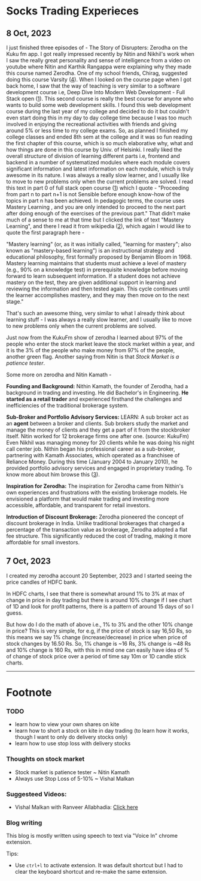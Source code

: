 # Socks Trading Experieces

## 8 Oct, 2023

I just finished three episodes of  - The Story of Disrupters: Zerodha on the Kuku fm app. I got really impressed recently by Nitin and Nikhil's work when I saw the really great personality and sense of intelligence from a video on youtube where Nitin and Karthik Rangappa were explaining why they made this course named Zerodha. One of my school friends, Chirag, suggested doing this course Varsity ([4]). When I looked on the course page when I got back home, I saw that the way of teaching is very similar to a software development course i.e, Deep Dive Into Modern Web Development - Full Stack open ([1]). This second course is really the best course for anyone who wants to build some web development skills. I found this web development course during the last year of my college and decided to do it but couldn't even start doing this in my day to day college time because I was too much involved in enjoying the recreational activities with friends and giving around 5% or less time to my college exams. So, as planned I finished my college classes and ended 8th sem at the college and it was so fun reading the first chapter of this course, which is so much elaborative why, what and how things are done in this course by Univ. of Helsinki. I really liked the overall structure of division of learning different parts i.e, frontend and backend in a number of systematized modules where each module covers significant information and latest information on each module, which is truly awesome in its nature. I was always a really slow learner, and I usually like to move to new problems only when the current problems are solved. I read this text in part 0 of full stack open course ([1]) which I quote - "Proceeding from part n to part n+1 is not Sensible before enough know-how of the topics in part n has been achieved. In pedagogic terms, the course uses Mastery Learning , and you are only intended to proceed to the next part after doing enough of the exercises of the previous part." That didn’t make much of a sense to me at that time but I clicked the link of text "Mastery Learning", and there I read it from wikipedia ([2]), which again I would like to quote the first paragraph here - 

"Mastery learning" (or, as it was initially called, "learning for mastery"; also known as "mastery-based learning") is an instructional strategy and educational philosophy, first formally proposed by Benjamin Bloom in 1968. Mastery learning maintains that students must achieve a level of mastery (e.g., 90% on a knowledge test) in prerequisite knowledge before moving forward to learn subsequent information. If a student does not achieve mastery on the test, they are given additional support in learning and reviewing the information and then tested again. This cycle continues until the learner accomplishes mastery, and they may then move on to the next stage."

That's such an awesome thing, very similar to what I already think about learning stuff - I was always a really slow learner, and I usually like to move to new problems only when the current problems are solved.

Just now from the KukuFm show of zerodha I learned about 97% of the people who enter the stock market leave the stock market within a year, and it is the 3% of the people who make money from 97% of the people, another green flag. Another saying from Nitin is that *Stock Market is a patience tester*.

Some more on zerodha and Nitin Kamath -

**Founding and Background:** Nithin Kamath, the founder of Zerodha, had a background in trading and investing. He did Bachelor's in Engineering. **He started as a retail trader** and experienced firsthand the challenges and inefficiencies of the traditional brokerage system.

**Sub-Broker and Portfolio Advisory Services:** LEARN: A sub broker act as an **agent** between a broker and clients. Sub brokers study the market and manage the money of clients and they get a part of it from the stockbroker itself. Nitin worked for 12 brokerage firms one after one. (source: KukuFm) Even Nikhil was managing money for 20 clients while he was doing his night call center job. Nithin began his professional career as a sub-broker, partnering with Kamath Associates, which operated as a franchisee of Reliance Money. During this time (January 2004 to January 2010), he provided portfolio advisory services and engaged in proprietary trading. To know more about him browse this ([3]).

**Inspiration for Zerodha:** The inspiration for Zerodha came from Nithin's own experiences and frustrations with the existing brokerage models. He envisioned a platform that would make trading and investing more accessible, affordable, and transparent for retail investors.

**Introduction of Discount Brokerage:** Zerodha pioneered the concept of discount brokerage in India. Unlike traditional brokerages that charged a percentage of the transaction value as brokerage, Zerodha adopted a flat fee structure. This significantly reduced the cost of trading, making it more affordable for small investors.

[1]: https://fullstackopen.com/en/part0/general_info
[2]: https://en.wikipedia.org/wiki/Mastery_learning
[3]: https://startuptalky.com/nithin-kamath-zerodha/
[4]: https://zerodha.com/varsity/


## 7 Oct, 2023

I created my zerodha account 20 September, 2023 and I started seeing the price candles of HDFC bank.

In HDFC charts, I see that there is somewhat around 1% to 3% at max of change in price in day trading but there is around 10% change if I see chart of 1D and look for profit patterns, there is a pattern of around 15 days of so I guess.

But how do I do the math of above i.e., 1% to 3% and the other 10% change in price? This is very simple, for e.g, if the price of stock is say 16,50 Rs, so this means we say 1% change (increase/decrease) in price when price of stock changes by 16.50 Rs. So, 1% change is ~16 Rs, 3% change is ~48 Rs and 10% change is 160 Rs, with this in mind one can easily have idea of % of change of stock price over a period of time say 10m or 1D candle stick charts.

***

# Footnote

### TODO

- learn how to view your own shares on kite
- learn how to short a stock on kite in day trading (to learn how it works, though I want to only do delivery stocks only)
- learn how to use stop loss with delivery stocks

### Thoughts on stock market
- Stock market is patience tester ~ Nitin Kamath
- Always use Stop Loss of 5-10% ~ Vishal Malkan

### Suggesteed Videos:
- Vishal Malkan with Ranveer Allabhadia: [Click here](https://www.youtube.com/watch?v=GwwhmxS8IgE&t=191s&pp=ygUVIHN0b2NrIG1hcmtldCByYW52ZWVy)

### Blog writing

This blog is mostly written using speech to text via "Voice In" chrome extension.

Tips:
- Use `ctrl+l` to activate extension. It was default shortcut but I had to clear the keyboard shortcut and re-make the same extension.
